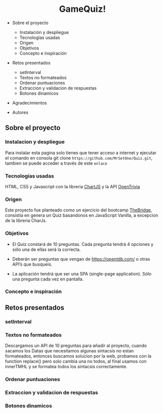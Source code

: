 # <center>GameQuiz!</center>

* Sobre el proyecto
    * Instalación y despliegue <!-- SIN TERMINAR -->
    * Tecnologías usadas
    * Origen
    * Objetivos
    * Concepto e inspiración 

* Retos presentados
    * setInterval
    * Textos no formateados <!-- &#039 -->
    * Ordenar puntuaciones
    * Extraccion y validacion de respuestas
    * Botones dinamicos

* Agradecimientos
* Autores

## Sobre el proyecto

### Instalacion y despliegue <!-- FALTA SUBIR EL ENLACE -->

Para instalar esta pagina solo tienes que tener acceso a internet y ejecutar el comando en consola git clone `https://github.com/MrSetOne/Quiz.git`, tambien se puede acceder a través de este `enlace` 

### Tecnologías usadas

HTML, CSS y Javascript con la libreria [ChartJS](https://www.chartjs.org/) y la API [OpenTrivia](https://opentdb.com/api_config.php)

### Origen

Este proyecto fue planteado como un ejercicio del bootcamp [TheBridge](https://www.thebridge.tech/), consistia en genera un Quiz basandonos en JavaScript Vanilla, a excepcion de la libreria CharJs.

### Objetivos

* El Quiz constará de 10 preguntas. Cada pregunta tendrá 4 opciones y sólo una de ellas será la correcta.

* Deberán ser preguntas que vengan de https://opentdb.com/ o otras API’s que busqueis.
* La aplicación tendrá que ser una SPA (single-page application). Sólo una pregunta cada vez en pantalla.

### Concepto e inspiración

<!-- SIN RELLENAR -->

## Retos presentados

### setInterval

### Textos no formateados

Descargamos un API de 10 preguntas para añadir al proyecto, cuando sacamos los Datas que necesitamos algunas sintacsis no estan formateados, entonces buscamos solucion por la web, probamos con la function replace() pero solo cambia una no todos, al final usamos con innerTMHL y se formatea todos los sintacsis correctamente.


### Ordenar puntuaciones

### Extraccion y validacion de respuestas

### Botones dinamicos

<!--

=====================================================

https://fonts.google.com/share?selection.family=Montserrat:wght@100;400;700

=====================================================

## Todo

- [ ] Burger Menu

- [ ] Selector de dificultad

- [ ] Animaciones frontEnd

    - [ ] Transiciones entre Pages

    - [ ] Transicion verificacion de respuestas

    - [ ] Transiciones de botones

        - [ ] Repasar botones

    - [ ] Spinner

- [ ] Refactorizar AnswersBtns

- [ ] Colocar la variante selected del nav

==============================================


-->